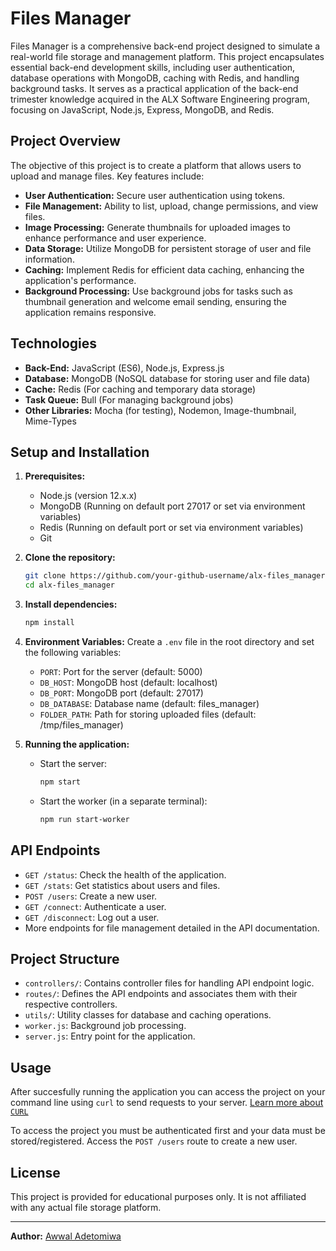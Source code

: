 # Files Manager

Files Manager is a comprehensive back-end project designed to simulate a real-world file storage and management platform. This project encapsulates essential back-end development skills, including user authentication, database operations with MongoDB, caching with Redis, and handling background tasks. It serves as a practical application of the back-end trimester knowledge acquired in the ALX Software Engineering program, focusing on JavaScript, Node.js, Express, MongoDB, and Redis.

## Project Overview

The objective of this project is to create a platform that allows users to upload and manage files. Key features include:

- **User Authentication:** Secure user authentication using tokens.
- **File Management:** Ability to list, upload, change permissions, and view files.
- **Image Processing:** Generate thumbnails for uploaded images to enhance performance and user experience.
- **Data Storage:** Utilize MongoDB for persistent storage of user and file information.
- **Caching:** Implement Redis for efficient data caching, enhancing the application's performance.
- **Background Processing:** Use background jobs for tasks such as thumbnail generation and welcome email sending, ensuring the application remains responsive.

## Technologies

- **Back-End:** JavaScript (ES6), Node.js, Express.js
- **Database:** MongoDB (NoSQL database for storing user and file data)
- **Cache:** Redis (For caching and temporary data storage)
- **Task Queue:** Bull (For managing background jobs)
- **Other Libraries:** Mocha (for testing), Nodemon, Image-thumbnail, Mime-Types

## Setup and Installation

1. **Prerequisites:**
    - Node.js (version 12.x.x)
    - MongoDB (Running on default port 27017 or set via environment variables)
    - Redis (Running on default port or set via environment variables)
    - Git

2. **Clone the repository:**
    ```sh
    git clone https://github.com/your-github-username/alx-files_manager.git
    cd alx-files_manager
    ```

3. **Install dependencies:**
    ```sh
    npm install
    ```

4. **Environment Variables:**
    Create a `.env` file in the root directory and set the following variables:
    - `PORT`: Port for the server (default: 5000)
    - `DB_HOST`: MongoDB host (default: localhost)
    - `DB_PORT`: MongoDB port (default: 27017)
    - `DB_DATABASE`: Database name (default: files_manager)
    - `FOLDER_PATH`: Path for storing uploaded files (default: /tmp/files_manager)

5. **Running the application:**
    - Start the server:
        ```sh
        npm start
        ```
    - Start the worker (in a separate terminal):
        ```sh
        npm run start-worker
        ```

## API Endpoints

- `GET /status`: Check the health of the application.
- `GET /stats`: Get statistics about users and files.
- `POST /users`: Create a new user.
- `GET /connect`: Authenticate a user.
- `GET /disconnect`: Log out a user.
- More endpoints for file management detailed in the API documentation.

## Project Structure

- `controllers/`: Contains controller files for handling API endpoint logic.
- `routes/`: Defines the API endpoints and associates them with their respective controllers.
- `utils/`: Utility classes for database and caching operations.
- `worker.js`: Background job processing.
- `server.js`: Entry point for the application.

## Usage

After succesfully running the application you can access the project on your command line using `curl` to send requests to your server. [Learn more about `CURL`](https://curl.se/)

To access the project you must be authenticated first and your data must be stored/registered. Access the `POST /users` route to create a new user.



## License

This project is provided for educational purposes only. It is not affiliated with any actual file storage platform.

---

**Author:** [Awwal Adetomiwa](https://github.com/thedunncodes)